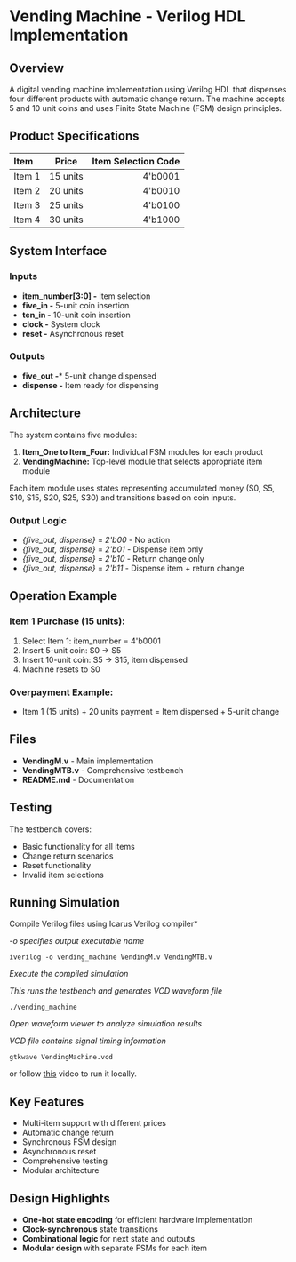 # Vending Machine - Verilog HDL Implementation
## Overview
A digital vending machine implementation using Verilog HDL that dispenses four different products with automatic change return. The machine accepts 5 and 10 unit coins and uses Finite State Machine (FSM) design principles.
## Product Specifications
| Item              | Price   | Item Selection Code |
| :---------------- | :------: | ----: |
| Item 1            |15 units   | 4'b0001 |
| Item 2            |   20 units  | 4'b0010 |
| Item 3  |  25 units   | 4'b0100 |
| Item 4 |  30 units   | 4'b1000 |

## System Interface
### Inputs

- **item_number[3:0] -** Item selection
- **five_in -** 5-unit coin insertion
- **ten_in -** 10-unit coin insertion
- **clock -** System clock
- **reset -** Asynchronous reset

### Outputs

- **five_out -*** 5-unit change dispensed
- **dispense -** Item ready for dispensing

## Architecture
The system contains five modules:

1. **Item_One to Item_Four:** Individual FSM modules for each product
2. **VendingMachine:** Top-level module that selects appropriate item module

Each item module uses states representing accumulated money (S0, S5, S10, S15, S20, S25, S30) and transitions based on coin inputs.
### Output Logic

- *{five_out, dispense}* = *2'b00* - No action
- *{five_out, dispense}* = *2'b01* - Dispense item only
- *{five_out, dispense}* = *2'b10* - Return change only
- *{five_out, dispense}* = *2'b11* - Dispense item + return change

## Operation Example
### Item 1 Purchase (15 units):

1. Select Item 1: item_number = 4'b0001
2. Insert 5-unit coin: S0 → S5
3. Insert 10-unit coin: S5 → S15, item dispensed
4. Machine resets to S0

### Overpayment Example:

- Item 1 (15 units) + 20 units payment = Item dispensed + 5-unit change

## Files

- **VendingM.v** - Main implementation
- **VendingMTB.v** - Comprehensive testbench
- **README.md** - Documentation

## Testing
The testbench covers:

- Basic functionality for all items
- Change return scenarios
- Reset functionality
- Invalid item selections

## Running Simulation
Compile Verilog files using Icarus Verilog compiler*
 
 *-o specifies output executable name*
 
```iverilog -o vending_machine VendingM.v VendingMTB.v```

 *Execute the compiled simulation*
 
 *This runs the testbench and generates VCD waveform file*
 
```./vending_machine```

 *Open waveform viewer to analyze simulation results*
 
 *VCD file contains signal timing information*
 
```gtkwave VendingMachine.vcd```

or follow [this](https://youtu.be/08S6NxUs-Uo?si=1JOFm-6Qz1wh8RvM) video to run it locally.

## Key Features
- Multi-item support with different prices
- Automatic change return
- Synchronous FSM design
- Asynchronous reset
- Comprehensive testing
- Modular architecture

## Design Highlights

- **One-hot state encoding** for efficient hardware implementation
- **Clock-synchronous** state transitions
- **Combinational logic** for next state and outputs
- **Modular design** with separate FSMs for each item
